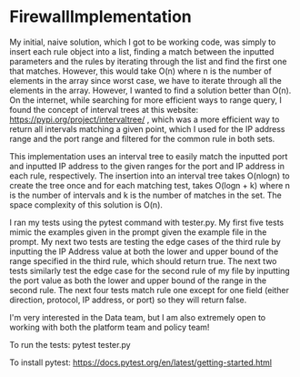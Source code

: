 # FirewallImplementation

My initial, naive solution, which I got to be working code, was simply to insert each rule object into a list, finding a match between the inputted parameters and the rules by iterating through the list and find the first one that matches. However, this would take O(n) where n is the number of elements in the array since worst case, we have to iterate through all the elements in the array. 
However, I wanted to find a solution better than O(n). On the internet, while searching for more efficient ways to range query, I found the concept of interval trees at this website: https://pypi.org/project/intervaltree/ , which was a more efficient way to return all intervals matching a given point, which I used for the IP address range and the port range and filtered for the common rule in both sets.

This implementation uses an interval tree to easily match the inputted port and inputted IP address to the given ranges for the port and IP address in each rule, respectively. The insertion into an interval tree takes O(nlogn) to create the tree once and for each matching test, takes O(logn + k) where n is the number of intervals and k is the number of matches in the set. The space complexity of this solution is O(n).

I ran my tests using the pytest command with tester.py. My first five tests mimic the examples given in the prompt given the example file in the prompt. My next two tests are testing the edge cases of the third rule by inputting the IP Address value at both the lower and upper bound of the range specified in the third rule, which should return true. The next two tests similarly test the edge case for the second rule of my file by inputting the port value as both the lower and upper bound of the range in the second rule. The next four tests match rule one except for one field (either direction, protocol, IP address, or port) so they will return false.

I'm very interested in the Data team, but I am also extremely open to working with both the platform team and policy team!



To run the tests: 
pytest tester.py

To install pytest:
https://docs.pytest.org/en/latest/getting-started.html
 
